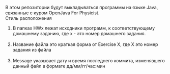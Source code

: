 В этом репозитории будут выкладываться программы на языке Java, связанные с куром OpenJava For Physicist. <br>
Стиль расположения <br>
1. В папках HWx лежат исходники программ, к соответствующему домашнему заданию, где x - это номер домашнего задания.<br><br>
2. Название файла это краткая форма от Exercise X, где X это номер задания из файла<br><br>
3. Message указывает дату и время последнего коммита, изменявшего данный файл в формате дд/мм/гг/час:мин

